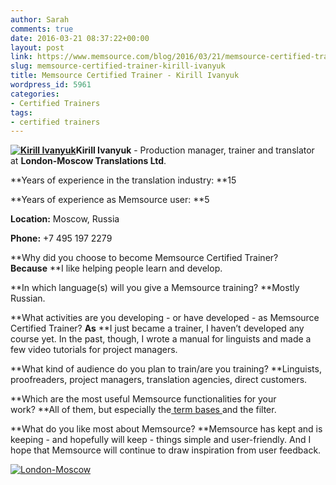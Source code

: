 ```yaml
---
author: Sarah
comments: true
date: 2016-03-21 08:37:22+00:00
layout: post
link: https://www.memsource.com/blog/2016/03/21/memsource-certified-trainer-kirill-ivanyuk/
slug: memsource-certified-trainer-kirill-ivanyuk
title: Memsource Certified Trainer - Kirill Ivanyuk
wordpress_id: 5961
categories:
- Certified Trainers
tags:
- certified trainers
---
```


**[![Kirill Ivanyuk](/wp-content/uploads/2016/02/Kirill-Ivanyuk-227x300.jpg)](/wp-content/uploads/2016/02/Kirill-Ivanyuk.jpg)Kirill Ivanyuk** - Production manager, trainer and translator at **London-Moscow Translations Ltd**.

**Years of experience in the translation industry: **15

**Years of experience as Memsource user: **5

**Location:** Moscow, Russia

**Phone:** +7 495 197 2279

<!-- more -->

**Why did you choose to become Memsource Certified Trainer? **Because** **I like helping people learn and develop.

**In which language(s) will you give a Memsource training? **Mostly Russian.

**What activities are you developing - or have developed - as Memsource Certified Trainer? **As** **I just became a trainer, I haven’t developed any course yet. In the past, though, I wrote a manual for linguists and made a few video tutorials for project managers.

**What kind of audience do you plan to train/are you training? **Linguists, proofreaders, project managers, translation agencies, direct customers.

**Which are the most useful Memsource functionalities for your work? **All of them, but especially the[ term bases ](http://wiki.memsource.com/wiki/Memsource_Cloud_User_Manual#Term_Bases)and the filter.

**What do you like most about Memsource? **Memsource has kept and is keeping - and hopefully will keep - things simple and user-friendly. And I hope that Memsource will continue to draw inspiration from user feedback.



[![London-Moscow](/wp-content/uploads/2016/03/London-Moscow.png)](/wp-content/uploads/2016/03/London-Moscow.png)

